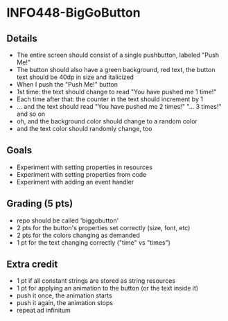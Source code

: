 # INFO448-BigGoButton

## Details
* The entire screen should consist of a single pushbutton, labeled "Push Me!"
* The button should also have a green background, red text, the button text should be 40dp in size and italicized
* When I push the "Push Me!" button
* 1st time: the text should change to read "You have pushed me 1 time!"
* Each time after that: the counter in the text should increment by 1
* ... and the text should read "You have pushed me 2 times!" "... 3 times!" and so on
* oh, and the background color should change to a random color
* and the text color should randomly change, too

## Goals
* Experiment with setting properties in resources
* Experiment with setting properties from code
* Experiment with adding an event handler

## Grading (5 pts)
* repo should be called 'biggobutton'
* 2 pts for the button's properties set correctly (size, font, etc)
* 2 pts for the colors changing as demanded
* 1 pt for the text changing correctly ("time" vs "times")

## Extra credit
* 1 pt if all constant strings are stored as string resources
* 1 pt for applying an animation to the button (or the text inside it)
* push it once, the animation starts
* push it again, the animation stops
* repeat ad infinitum
